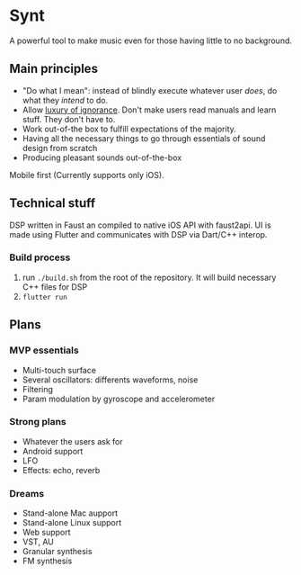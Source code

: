 # Synt
A powerful tool to make music even for those having little to no background.

## Main principles
- "Do what I mean": instead of blindly execute whatever user *does*, do what they *intend* to do.
- Allow [luxury of ignorance](http://www.catb.org/~esr/writings/cups-horror.html). Don't make users read manuals and learn stuff. They don't have to.
- Work out-of-the box to fulfill expectations of the majority.
- Having all the necessary things to go through essentials of sound design from scratch
- Producing pleasant sounds out-of-the-box

Mobile first (Currently supports only iOS).

## Technical stuff
DSP written in Faust an compiled to native iOS API with faust2api.
UI is made using Flutter and communicates with DSP via Dart/C++ interop.

### Build process
1. run `./build.sh` from the root of the repository. It will build necessary C++ files for DSP
2. `flutter run`

## Plans
### MVP essentials
- Multi-touch surface
- Several oscillators: differents waveforms, noise
- Filtering
- Param modulation by gyroscope and accelerometer

### Strong plans
- Whatever the users ask for
- Android support
- LFO
- Effects: echo, reverb

### Dreams
- Stand-alone Mac aupport
- Stand-alone Linux support
- Web support
- VST, AU
- Granular synthesis
- FM synthesis
